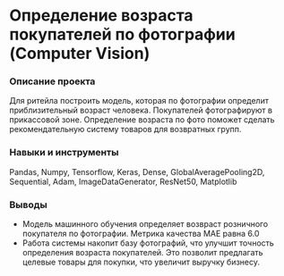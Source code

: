 # Определение возраста покупателей по фотографии (Computer Vision)

### Описание проекта
Для ритейла построить модель, которая по фотографии определит приблизительный возраст человека. Покупателей фотографируют в прикассовой зоне. Определение возраста по фото поможет сделать рекомендательную систему товаров для возвратных групп. 

### Навыки и инструменты
Pandas, Numpy, Tensorflow, Keras, Dense, GlobalAveragePooling2D, Sequential, Adam, ImageDataGenerator, ResNet50, Matplotlib

### Выводы
- Модель машинного обучения определяет возвраст розничного покупателя по фотографии. Метрика качества MAE равна 6.0
- Работа системы накопит базу фотографий, что улучшит точность определения возраста покупателей. Это позволит предлагать целевые товары для покупки, что увеличит выручку бизнесу.
